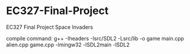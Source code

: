 # EC327-Final-Project
EC327 Final Project Space Invaders


compile command:
g++ -Iheaders -Isrc/SDL2 -Lsrc/lib -o game main.cpp alien.cpp game.cpp -lmingw32 -lSDL2main -lSDL2
